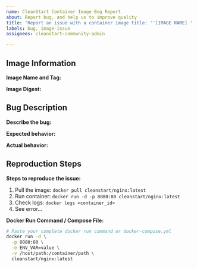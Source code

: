 ```yaml
---
name: CleanStart Container Image Bug Report
about: Report bug, and help us to improve quality
title: 'Report an issue with a container image title: ''[IMAGE NAME] '''
labels: bug, image-issue
assignees: cleanstart-community-admin

---
```


## Image Information

**Image Name and Tag:** 
<!-- e.g., cleanstart/nginx:1.21.0-alpine -->

**Image Digest:** 
<!-- Run: docker inspect --format='{{.RepoDigests}}' IMAGE_NAME -->
<!-- e.g., sha256:abc123... -->

## Bug Description

**Describe the bug:**
<!-- A clear and concise description of what the bug is -->

**Expected behavior:**
<!-- What should happen? -->

**Actual behavior:**
<!-- What actually happens? -->

## Reproduction Steps

**Steps to reproduce the issue:**
1. Pull the image: `docker pull cleanstart/nginx:latest`
2. Run container: `docker run -d -p 8080:80 cleanstart/nginx:latest`
3. Check logs: `docker logs <container_id>`
4. See error...

**Docker Run Command / Compose File:**
```bash
# Paste your complete docker run command or docker-compose.yml
docker run -d \
  -p 8080:80 \
  -e ENV_VAR=value \
  -v /host/path:/container/path \
  cleanstart/nginx:latest
